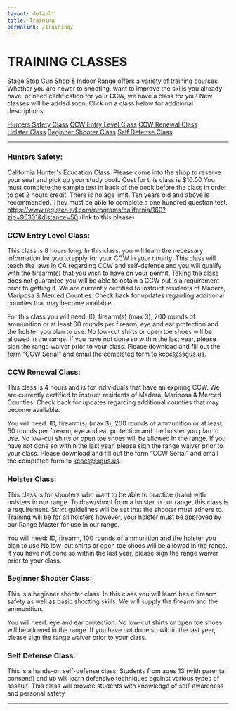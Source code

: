 ```yaml
---
layout: default
title: Training
permalink: /training/
---
```


# TRAINING CLASSES
Stage Stop Gun Shop & Indoor Range offers a variety of training courses.  Whether you are newer to shooting, want to improve the skills you already have, or need certification for your CCW, we have a class for you! New classes will be added soon.   Click on a class below for additional descriptions.

<a href="#hunter">Hunters Safety Class</a>
<a href="#ccw-e">CCW Entry Level Class</a> 
<a href="#ccw-r">CCW Renewal Class</a><br>
<a href="#holster">Holster Class</a> 
<a href="#beginnner">Beginner Shooter Class</a>
<a href="#defense">Self Defense Class</a>
<hr>

<div id="hunter"></div>

### Hunters Safety:
California Hunter's Education Class  Please come into the shop to reserve your seat and pick up your study book. Cost for this class is $10.00 You must complete the sample test in back of the book before the class in order to get 2 hours credit. There is no age limit. Ten years old and above is recommended. They must be able to complete a one hundred question test.
https://www.register-ed.com/programs/california/160?zip=95301&distance=50 (link to this please)

<div id="ccw-e"></div>

### CCW Entry Level Class:
This class is 8 hours long.  In this class, you will learn the necessary information for you to apply for your CCW in your county.  This class will teach the laws in CA regarding CCW and self-defense and you will qualify with the firearm(s) that you wish to have on your permit.  Taking the class does not guarantee you will be able to obtain a CCW but is a requirement prior to getting it.  We are currently certified to instruct residents of Madera, Mariposa & Merced Counties. Check back for updates regarding additional counties that may become available. 

For this class you will need: ID, firearm(s) (max 3), 200 rounds of ammunition or at least 60 rounds per firearm, eye and ear protection and the holster you plan to use.  No low-cut shirts or open toe shoes will be allowed in the range. If you have not done so within the last year, please sign the range waiver prior to your class.  Please download and fill out the form “CCW Serial” and email the completed form to kcoe@ssgus.us. 

<div id="ccw-r"></div>

### CCW Renewal Class:
This class is 4 hours and is for individuals that have an expiring CCW.  We are currently certified to instruct residents of Madera, Mariposa & Merced Counties. Check back for updates regarding additional counties that may become available. 

You will need: ID, firearm(s) (max 3), 200 rounds of ammunition or at least 60 rounds per firearm, eye and ear protection and the holster you plan to use.  No low-cut shirts or open toe shoes will be allowed in the range. If you have not done so within the last year, please sign the range waiver prior to your class.  Please download and fill out the form “CCW Serial” and email the completed form to kcoe@ssgus.us. 

<div id="holster"></div>

### Holster Class:
This class is for shooters who want to be able to practice (train) with holsters in our range. To draw/shoot from a holster in our range, this class is a requirement. Strict guidelines will be set that the shooter must adhere to. Training will be for all holsters however, your holster must be approved by our Range Master for use in our range.

You will need: ID, firearm, 100 rounds of ammunition and the holster you plan to use No low-cut shirts or open toe shoes will be allowed in the range.  If you have not done so within the last year, please sign the range waiver prior to your class.

<div id="beginner"></div>

### Beginner Shooter Class:
This is a beginner shooter class.  In this class you will learn basic firearm safety as well as basic shooting skills.  We will supply the firearm and the ammunition.

You will need: eye and ear protection.  No low-cut shirts or open toe shoes will be allowed in the range. 
If you have not done so within the last year, please sign the range waiver prior to your class.  

<div id="defense"></div>

### Self Defense Class:
This is a hands-on self-defense class. Students from ages 13 (with parental consent!) and up will learn defensive techniques against various types of assault. This class will provide students with knowledge of self-awareness and personal safety

<hr>